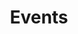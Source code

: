 ---
# page meta & seo
title: Events
description: 
image: "/uploads/OG_featuredimage(2).jpg"
permalink: "/events/"

introduction-title: Events
introduction-body-text:

#page settings
layout: pages/events
---
